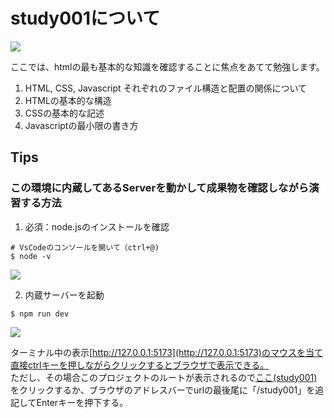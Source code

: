 # study001について
![](https://i.imgur.com/2kriqjf.png)  

ここでは、htmlの最も基本的な知識を確認することに焦点をあてて勉強します。

1. HTML, CSS, Javascript それぞれのファイル構造と配置の関係について
2. HTMLの基本的な構造
3. CSSの基本的な記述
4. Javascriptの最小限の書き方

## Tips
### この環境に内蔵してあるServerを動かして成果物を確認しながら演習する方法
1. 必須：node.jsのインストールを確認

```bash=
# VsCodeのコンソールを開いて（ctrl+@)
$ node -v
```
![](https://i.imgur.com/GTvqPGk.png)

2. 内蔵サーバーを起動
```bash=
$ npm run dev
```
![](https://i.imgur.com/WUoYLTo.png)  

ターミナル中の表示[http://127.0.0.1:5173](http://127.0.0.1:5173)のマウスを当て直接ctrlキーを押しながらクリックするとブラウザで表示できる。  
ただし、その場合このプロジェクトのルートが表示されるので[ここ(study001)](http://127.0.0.1:5173/study001)をクリックするか、ブラウザのアドレスバーでurlの最後尾に「/study001」を追記してEnterキーを押下する。

